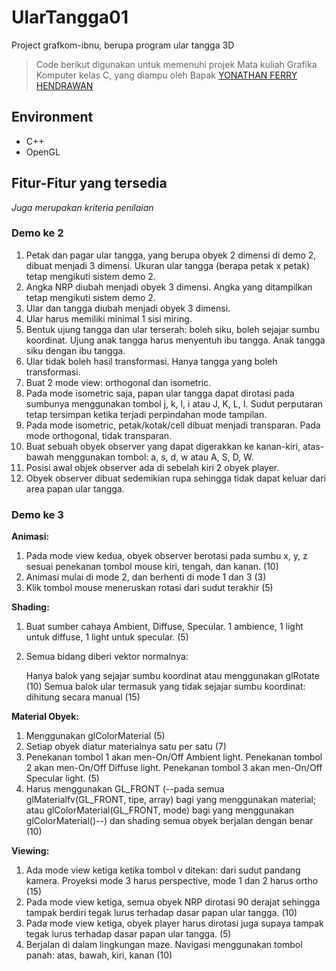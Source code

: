 # UlarTangga01
Project grafkom-ibnu, berupa program ular tangga 3D

> Code berikut digunakan untuk memenuhi projek Mata kuliah Grafika Komputer kelas C, yang diampu oleh Bapak [YONATHAN FERRY HENDRAWAN](https://forlap.ristekdikti.go.id/dosen/detail/NUJEMEU5MDItODgyNi00MUIzLUJCOEEtMTQyMjcwODE1MjRE)

## Environment

* C++
* OpenGL

## Fitur-Fitur yang tersedia
*Juga merupakan kriteria penilaian*

### Demo ke 2

1. Petak dan pagar ular tangga, yang berupa obyek 2 dimensi di demo 2, dibuat menjadi 3 dimensi. Ukuran ular tangga (berapa petak x petak) tetap mengikuti sistem demo 2. 
2. Angka NRP diubah menjadi obyek 3 dimensi. Angka yang ditampilkan tetap mengikuti sistem demo 2. 
3. Ular dan tangga diubah menjadi obyek 3 dimensi. 
4. Ular harus memiliki minimal 1 sisi miring. 
5. Bentuk ujung tangga dan ular terserah: boleh siku, boleh sejajar sumbu koordinat. Ujung anak tangga harus menyentuh ibu tangga. Anak tangga siku dengan ibu tangga. 
6. Ular tidak boleh hasil transformasi. Hanya tangga yang boleh transformasi. 
7. Buat 2 mode view: orthogonal dan isometric. 
8. Pada mode isometric saja, papan ular tangga dapat dirotasi pada sumbunya menggunakan tombol j, k, l, i atau J, K, L, I. Sudut perputaran tetap tersimpan ketika terjadi perpindahan mode tampilan. 
9. Pada mode isometric, petak/kotak/cell dibuat menjadi transparan. Pada mode orthogonal, tidak transparan. 
10. Buat sebuah obyek observer yang dapat digerakkan ke kanan-kiri, atas-bawah menggunakan tombol: a, s, d, w atau A, S, D, W. 
11. Posisi awal objek observer ada di sebelah kiri 2 obyek player. 
12. Obyek observer dibuat sedemikian rupa sehingga tidak dapat keluar dari area papan ular tangga. 

### Demo ke 3

**Animasi:**
1. Pada mode view kedua, obyek observer berotasi pada sumbu x, y, z sesuai penekanan tombol mouse kiri, tengah, dan kanan. (10)
2. Animasi mulai di mode 2, dan berhenti di mode 1 dan 3 (3)
3. Klik tombol mouse meneruskan rotasi dari sudut terakhir (5)

**Shading:**
1. Buat sumber cahaya Ambient, Diffuse, Specular. 1 ambience, 1 light untuk diffuse, 1 light untuk specular. (5)
2. Semua bidang diberi vektor normalnya:

    Hanya balok yang sejajar sumbu koordinat atau menggunakan glRotate (10)
    Semua balok ular termasuk yang tidak sejajar sumbu koordinat: dihitung secara manual (15)

**Material Obyek:**

1. Menggunakan glColorMaterial (5)
2. Setiap obyek diatur materialnya satu per satu (7)
3. Penekanan tombol 1 akan men-On/Off Ambient light. Penekanan tombol 2 akan men-On/Off Diffuse light. Penekanan tombol 3 akan men-On/Off Specular light. (5)
4. Harus menggunakan GL_FRONT (--pada semua glMaterialfv(GL_FRONT, tipe, array) bagi yang menggunakan material; atau glColorMaterial(GL_FRONT, mode) bagi yang menggunakan glColorMaterial()--) dan shading semua obyek berjalan dengan benar (10)

**Viewing:**
1. Ada mode view ketiga ketika tombol v ditekan: dari sudut pandang kamera. Proyeksi mode 3 harus perspective, mode 1 dan 2 harus ortho  (15)
2. Pada mode view ketiga, semua obyek NRP dirotasi 90 derajat sehingga tampak berdiri tegak lurus terhadap dasar papan ular tangga. (10)
3. Pada mode view ketiga, obyek player harus dirotasi juga supaya tampak tegak lurus terhadap dasar papan ular tangga. (5)
4. Berjalan di dalam lingkungan maze. Navigasi menggunakan tombol panah: atas, bawah, kiri, kanan (10)
